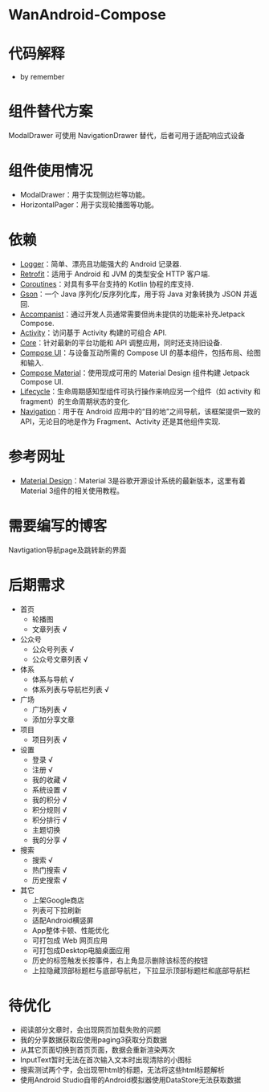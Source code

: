 # WanAndroid-Compose

# 代码解释
 - by remember
    
# 组件替代方案
ModalDrawer 可使用 NavigationDrawer 替代，后者可用于适配响应式设备

# 组件使用情况
 - ModalDrawer：用于实现侧边栏等功能。
 - HorizontalPager：用于实现轮播图等功能。

# 依赖
 - [Logger](https://github.com/orhanobut/logger)：简单、漂亮且功能强大的 Android 记录器.
 - [Retrofit](https://github.com/square/retrofit)：适用于 Android 和 JVM 的类型安全 HTTP 客户端.
 - [Coroutines](https://github.com/Kotlin/kotlinx.coroutines)：对具有多平台支持的 Kotlin 协程的库支持.
 - [Gson](https://github.com/google/gson)：一个 Java 序列化/反序列化库，用于将 Java 对象转换为 JSON 并返回.
 - [Accompanist](https://github.com/google/accompanist)：通过开发人员通常需要但尚未提供的功能来补充Jetpack Compose.
 - [Activity](https://developer.android.google.cn/jetpack/androidx/releases/activity?hl=zh-cn)：访问基于 Activity 构建的可组合 API.
 - [Core](https://developer.android.google.cn/jetpack/androidx/releases/core?hl=zh-cn)：针对最新的平台功能和 API 调整应用，同时还支持旧设备.
 - [Compose UI](https://developer.android.google.cn/jetpack/androidx/releases/compose-ui?hl=zh-cn)：与设备互动所需的 Compose UI 的基本组件，包括布局、绘图和输入.
 - [Compose Material](https://developer.android.google.cn/jetpack/androidx/releases/compose-material?hl=zh-cn)：使用现成可用的 Material Design 组件构建 Jetpack Compose UI.
 - [Lifecycle](https://developer.android.google.cn/jetpack/androidx/releases/lifecycle?hl=zh-cn)：生命周期感知型组件可执行操作来响应另一个组件（如 activity 和 fragment）的生命周期状态的变化.
 - [Navigation](https://developer.android.google.cn/jetpack/androidx/releases/navigation?hl=zh-cn)：用于在 Android 应用中的“目的地”之间导航，该框架提供一致的 API，无论目的地是作为 Fragment、Activity 还是其他组件实现.

# 参考网址
 - [Material Design](https://m3.material.io/)：Material 3是谷歌开源设计系统的最新版本，这里有着Material 3组件的相关使用教程。 

# 需要编写的博客
Navtigation导航page及跳转新的界面

# 后期需求
 - 首页
    - 轮播图
    - 文章列表 √
 - 公众号
    - 公众号列表 √
    - 公众号文章列表 √
 - 体系
    - 体系与导航 √
    - 体系列表与导航栏列表 √
 - 广场
    - 广场列表 √
    - 添加分享文章 
 - 项目
    - 项目列表 √
 - 设置
    - 登录 √
    - 注册 √
    - 我的收藏 √
    - 系统设置 √
    - 我的积分 √
    - 积分规则 √
    - 积分排行 √
    - 主题切换
    - 我的分享 √
 - 搜索
   - 搜索 √
   - 热门搜索 √
   - 历史搜索 √
 - 其它
   - 上架Google商店 
   - 列表可下拉刷新
   - 适配Android横竖屏
   - App整体卡顿、性能优化
   - 可打包成 Web 网页应用
   - 可打包成Desktop电脑桌面应用
   - 历史的标签触发长按事件，右上角显示删除该标签的按钮
   - 上拉隐藏顶部标题栏与底部导航栏，下拉显示顶部标题栏和底部导航栏

# 待优化
 - 阅读部分文章时，会出现网页加载失败的问题
 - 我的分享数据获取应使用paging3获取分页数据
 - 从其它页面切换到首页页面，数据会重新渲染两次
 - InputText暂时无法在首次输入文本时出现清除的小图标
 - 搜索测试两个字，会出现带html的标题，无法将这些html标题解析
 - 使用Android Studio自带的Android模拟器使用DataStore无法获取数据
